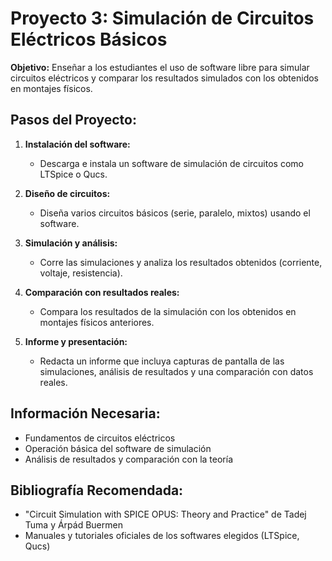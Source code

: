 # Proyecto 3: Simulación de Circuitos Eléctricos Básicos

**Objetivo:** Enseñar a los estudiantes el uso de software libre para simular circuitos eléctricos y comparar los resultados simulados con los obtenidos en montajes físicos.

## Pasos del Proyecto:

1. **Instalación del software:**
   - Descarga e instala un software de simulación de circuitos como LTSpice o Qucs.

2. **Diseño de circuitos:**
   - Diseña varios circuitos básicos (serie, paralelo, mixtos) usando el software.

3. **Simulación y análisis:**
   - Corre las simulaciones y analiza los resultados obtenidos (corriente, voltaje, resistencia).

4. **Comparación con resultados reales:**
   - Compara los resultados de la simulación con los obtenidos en montajes físicos anteriores.

5. **Informe y presentación:**
   - Redacta un informe que incluya capturas de pantalla de las simulaciones, análisis de resultados y una comparación con datos reales.

## Información Necesaria:

- Fundamentos de circuitos eléctricos
- Operación básica del software de simulación
- Análisis de resultados y comparación con la teoría

## Bibliografía Recomendada:

- "Circuit Simulation with SPICE OPUS: Theory and Practice" de Tadej Tuma y Árpád Buermen
- Manuales y tutoriales oficiales de los softwares elegidos (LTSpice, Qucs)